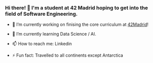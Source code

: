### Hi there! 👋 I'm a student at 42 Madrid hoping to get into the field of Software Engineering.

- 🔭 I’m currently working on finising the core curriculum at [42Madrid](https://www.42network.org/)!

- 🌱 I’m currently learning Data Science / AI. 

- 📫 How to reach me: Linkedin

- ⚡ Fun fact: Travelled to all continents except Antarctica
